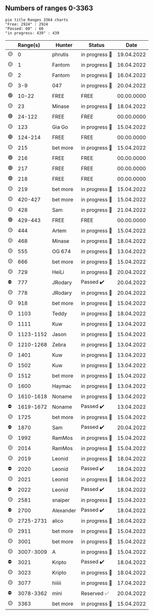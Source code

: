 ## Numbers of ranges 0-3363

```mermaid
pie title Ranges 3364 charts
"Free: 2924" : 2924
"Passed: 60" : 60
"in progress: 439" : 439
```  

|       | Range(s)      | Hunter    | Status         | Date        |
|------------|:------------|-----------|----------------|----------------|
| :yellow_circle:| 0          | phrutis    |  in progress :hammer:  |  19.04.2022  |
| :yellow_circle:| 1          | Fantom    |  in progress :hammer:  |  16.04.2022  |
| :yellow_circle:| 2          | Fantom    |  in progress :hammer:  |  16.04.2022  |
| :yellow_circle:| 3-9       | 047    |  in progress :hammer:  |  20.04.2022  |
| :green_circle:| 10-22         | FREE    |  FREE  |  00.00.0000  |
| :yellow_circle:| 23         | Minase    |  in progress :hammer:  |  18.04.2022  |
| :green_circle:| 24-122         | FREE    |  FREE  |  00.00.0000  |
| :yellow_circle:| 123        | Gia Go    |  in progress :hammer:  |  15.04.2022  |
| :green_circle:| 124-214         | FREE    |  FREE  |  00.00.0000  |
| :yellow_circle:| 215        | bet more  |  in progress :hammer:  |  15.04.2022  |
| :green_circle:| 216         | FREE    |  FREE  |  00.00.0000  |
| :green_circle:| 217         | FREE    |  FREE  |  00.00.0000  |
| :green_circle:| 218         | FREE    |  FREE  |  00.00.0000  |
| :yellow_circle:| 219        | bet more  |  in progress :hammer:  |  15.04.2022  |
| :yellow_circle:| 420-427    | bet more  |  in progress :hammer:  |  15.04.2022  |
| :yellow_circle:| 428        | Sam       |  in progress :hammer:  |  21.04.2022  |
| :green_circle:| 429-443         | FREE    |  FREE  |  00.00.0000  |
| :yellow_circle:| 444        | Artem     |  in progress :hammer:  |  15.04.2022  |
| :yellow_circle:| 468        | Minase    |  in progress :hammer:  |  18.04.2022  |
| :yellow_circle:| 555        | OG 674    |  in progress :hammer:  |  13.04.2022  |
| :yellow_circle:| 666        | bet more  |  in progress :hammer:  |  15.04.2022  |
| :yellow_circle:| 729        | HeiLi     |  in progress :hammer:  |  20.04.2022  |
| :no_entry:     | 777        | JRodary   |  Passed :heavy_check_mark:  |  20.04.2022  |
| :yellow_circle:| 778        | JRodary   |  in progress :hammer:  |  20.04.2022  |
| :yellow_circle:| 918        | bet more  |  in progress :hammer:  |  15.04.2022  |
| :yellow_circle:| 1103       | Teddy     |  in progress :hammer:  |  18.04.2022  |
| :yellow_circle:| 1111       | Kuw       |  in progress :hammer:  |  13.04.2022  |
| :yellow_circle:| 1123-1152  | Jason     |  in progress :hammer:  |  15.04.2022  |
| :yellow_circle:| 1210-1268  | Zebra     |  in progress :hammer:  |  13.04.2022  |
| :yellow_circle:| 1401       | Kuw       |  in progress :hammer:  |  13.04.2022  |
| :yellow_circle:| 1502       | Kuw       |  in progress :hammer:  |  13.04.2022  |
| :yellow_circle:| 1512       | bet more  |  in progress :hammer:  |  15.04.2022  |
| :yellow_circle:| 1600       | Haymac    |  in progress :hammer:  |  13.04.2022  |
| :yellow_circle:| 1610-1618  | Noname    |  in progress :hammer:  |  13.04.2022  |
| :no_entry:     | 1619-1672  | Noname    |  Passed :heavy_check_mark:  |  13.04.2022  |
| :yellow_circle:| 1725       | bet more  |  in progress :hammer:  |  15.04.2022  |
| :no_entry:     | 1870       | Sam       |  Passed :heavy_check_mark:  |  20.04.2022  |
| :yellow_circle:| 1992       | RamMos    |  in progress :hammer:  |  15.04.2022  |
| :yellow_circle:| 2014       | RamMos    |  in progress :hammer:  |  15.04.2022  |
| :yellow_circle:| 2019       | Leonid    |  in progress :hammer:  |  18.04.2022  |
| :no_entry:     | 2020       | Leonid    |  Passed :heavy_check_mark:  |  18.04.2022  |
| :yellow_circle:| 2021       | Leonid    |  in progress :hammer:  |  18.04.2022  |
| :no_entry:     | 2022       | Leonid    |  Passed :heavy_check_mark:  |  18.04.2022  |
| :yellow_circle:| 2581       | snaiper   |  in progress :hammer:  |  15.04.2022  |
| :no_entry:     | 2700       | Alexander |  Passed :heavy_check_mark:  |  18.04.2022  |
| :yellow_circle:| 2725-2731  | alico     |  in progress :hammer:  |  16.04.2022  |
| :yellow_circle:| 2911       | bet more  |  in progress :hammer:  |  15.04.2022  |
| :yellow_circle:| 3001       | bet more  |  in progress :hammer:  |  15.04.2022  |
| :yellow_circle:| 3007-3009  | A         |  in progress :hammer:  |  15.04.2022  |
| :no_entry:     | 3021       | Kripto    |  Passed :heavy_check_mark:  |  18.04.2022  |
| :yellow_circle:| 3023       | Kripto    |  in progress :hammer:  |  18.04.2022  |
| :yellow_circle:| 3077       | hiiiii    |  in progress :hammer:  |  17.04.2022  |
| :no_entry:| 3078-3362  | mini      |  Reserved :white_check_mark:  |  20.04.2022  |
| :yellow_circle:| 3363       | bet more  |  in progress :hammer:  |  15.04.2022  |


